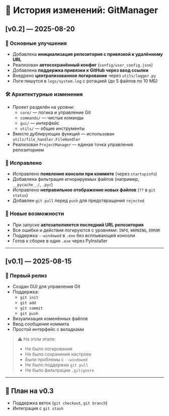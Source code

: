 # 📜 История изменений: GitManager

## [v0.2] — 2025-08-20
### 🚀 Основные улучшения
- Добавлена **инициализация репозитория с привязкой к удалённому URL**
- Реализован **автосохранённый конфиг** (`config/user_config.json`)
- Добавлена **поддержка привязки к GitHub через ввод ссылки**
- Внедрено **централизованное логирование** через `utils/logger.py`
- Логи пишутся в `logs/system.log` с ротацией (до 5 файлов по 10 МБ)

### 🛠 Архитектурные изменения
- Проект разделён на уровни:
  - `core/` — логика и управление Git
  - `commands/` — чистые команды
  - `gui/` — интерфейс
  - `utils/` — общие инструменты
- Вместо дублирующих функций — использован `utils/file_handler.FileHandler`
- Реализован `ProjectManager` — единая точка управления репозиторием

### 🐛 Исправлено
- Исправлено **появление консоли при коммите** (через `startupinfo`)
- Добавлена фильтрация игнорируемых файлов (например, `__pycache__/`, `.pyc`)
- Исправлено **неправильное отображение новых файлов** (`??` в `git status`)
- Добавлен `git pull` перед `push` для предотвращения `rejected`

### 🧩 Новые возможности
- При запуске **автозаполняется последний URL репозитория**
- Все ошибки и действия логируются с уровнями: `INFO`, `WARNING`, `ERROR`
- Поддержка `--windowed` в `.exe` без всплывающей консоли
- Готов к сборке в один `.exe` через PyInstaller

---

## [v0.1] — 2025-08-15
### 🌱 Первый релиз
- Создан GUI для управления Git
- Поддержка:
  - `git init`
  - `git add`
  - `git commit`
  - `git push`
- Визуализация изменённых файлов
- Ввод сообщения коммита
- Простой интерфейс с вкладками

> ⚠️ На этом этапе:
> - Не было логирования
> - Не было сохранения настроек
> - Были проблемы с `--windowed`
> - Не было поддержки `git pull`
> - Не было фильтрации `.gitignore`

---

## 📌 План на v0.3
- Поддержка веток (`git checkout`, `git branch`)
- Интеграция с `git stash`
